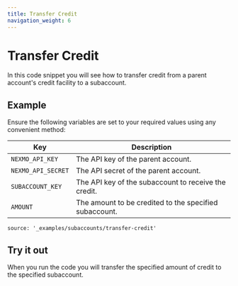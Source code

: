 ```yaml
---
title: Transfer Credit
navigation_weight: 6
---
```


# Transfer Credit

In this code snippet you will see how to transfer credit from a parent account's credit facility to a subaccount.

## Example

Ensure the following variables are set to your required values using any convenient method:

Key | Description
-- | --
`NEXMO_API_KEY` | The API key of the parent account.
`NEXMO_API_SECRET` | The API secret of the parent account.
`SUBACCOUNT_KEY` | The API key of the subaccount to receive the credit.
`AMOUNT` | The amount to be credited to the specified subaccount.

```code_snippets
source: '_examples/subaccounts/transfer-credit'
```

## Try it out

When you run the code you will transfer the specified amount of credit to the specified subaccount.
